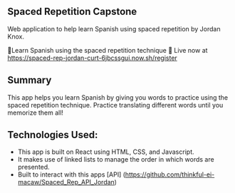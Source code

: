 ## Spaced Repetition Capstone

Web application to help learn Spanish using spaced repetition by Jordan Knox.

📕Learn Spanish using the spaced repetition technique 
🚀 Live now at https://spaced-rep-jordan-curt-6jbcssgui.now.sh/register


## Summary 
This app helps you learn Spanish by giving you words to practice using the spaced repetition technique. Practice translating different words until you memorize them all!


## Technologies Used: 

* This app is built on React using HTML, CSS, and Javascript.
* It makes use of linked lists to manage the order in which words are presented. 
* Built to interact with this apps [API] (https://github.com/thinkful-ei-macaw/Spaced_Rep_API_Jordan)
